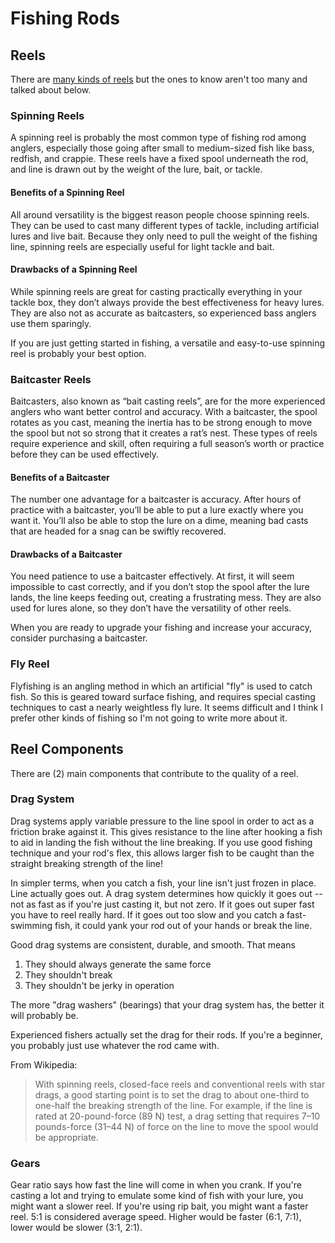 # Fishing Rods



## Reels

There are [many kinds of reels](https://en.wikipedia.org/wiki/Fishing_reel#Types_of_fishing_reels) but
the ones to know aren't too many and talked about below.

### Spinning Reels

A spinning reel is probably the most common type of fishing rod among anglers,
especially those going after small to medium-sized fish like bass, redfish, and crappie.
These reels have a fixed spool underneath the rod, and line is drawn out by the weight of
the lure, bait, or tackle.

#### Benefits of a Spinning Reel

All around versatility is the biggest reason people choose spinning reels. They can be used
to cast many different types of tackle, including artificial lures and live bait. Because
they only need to pull the weight of the fishing line, spinning reels are especially useful
for light tackle and bait.

#### Drawbacks of a Spinning Reel

While spinning reels are great for casting practically everything in your tackle box, they don’t
always provide the best effectiveness for heavy lures. They are also not as accurate as
baitcasters, so experienced bass anglers use them sparingly.

If you are just getting started in fishing, a versatile and easy-to-use spinning reel is probably
your best option.

### Baitcaster Reels

Baitcasters, also known as “bait casting reels”, are for the more experienced anglers who want better
control and accuracy. With a baitcaster, the spool rotates as you cast, meaning the inertia has to be
strong enough to move the spool but not so strong that it creates a rat’s nest. These types of reels
require experience and skill, often requiring a full season’s worth or practice before they can be used
effectively.

#### Benefits of a Baitcaster

The number one advantage for a baitcaster is accuracy. After hours of practice with a baitcaster,
you’ll be able to put a lure exactly where you want it. You’ll also be able to stop the lure on a dime,
meaning bad casts that are headed for a snag can be swiftly recovered.

#### Drawbacks of a Baitcaster

You need patience to use a baitcaster effectively. At first, it will seem impossible to cast correctly,
and if you don’t stop the spool after the lure lands, the line keeps feeding out, creating a frustrating
mess. They are also used for lures alone, so they don’t have the versatility of other reels.

When you are ready to upgrade your fishing and increase your accuracy, consider purchasing a baitcaster.

### Fly Reel

Flyfishing is an angling method in which an artificial "fly" is used to catch fish. So this is geared toward
surface fishing, and requires special casting techniques to cast a nearly weightless fly lure. It seems
difficult and I think I prefer other kinds of fishing so I'm not going to write more about it.

## Reel Components

There are (2) main components that contribute to the quality of a reel.

### Drag System

Drag systems apply variable pressure to the line spool in order to act as a friction brake against it.
This gives resistance to the line after hooking a fish to aid in landing the fish without the line breaking.
If you use good fishing technique and your rod's flex, this allows larger fish to be caught than the straight
breaking strength of the line!

In simpler terms, when you catch a fish, your line isn't just frozen in place. Line actually goes out. A drag
system determines how quickly it goes out -- not as fast as if you're just casting it, but not zero. If it goes
out super fast you have to reel really hard. If it goes out too slow and you catch a fast-swimming fish, it could
yank your rod out of your hands or break the line.

Good drag systems are consistent, durable, and smooth. That means

1. They should always generate the same force
2. They shouldn't break
3. They shouldn't be jerky in operation

The more "drag washers" (bearings) that your drag system has, the better it will probably be.

Experienced fishers actually set the drag for their rods. If you're a beginner, you probably just use whatever
the rod came with.

From Wikipedia: 

> With spinning reels, closed-face reels and conventional reels with star drags, a good starting point
> is to set the drag to about one-third to one-half the breaking strength of the line. For example, if
> the line is rated at 20-pound-force (89 N) test, a drag setting that requires 7–10 pounds-force (31–44 N)
> of force on the line to move the spool would be appropriate.

### Gears

Gear ratio says how fast the line will come in when you crank. If you're casting a lot and trying to emulate
some kind of fish with your lure, you might want a slower reel. If you're using rip bait, you might want a
faster reel. 5:1 is considered average speed. Higher would be faster (6:1, 7:1), lower would be slower (3:1, 2:1).

